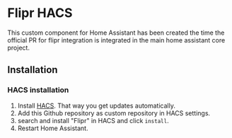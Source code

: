 # Flipr HACS

This custom component for Home Assistant has been created the time the official PR
for flipr integration is integrated in the main home assistant core project.

## Installation

### HACS installation

1. Install [HACS](https://hacs.xyz/). That way you get updates automatically.
2. Add this Github repository as custom repository in HACS settings.
3. search and install "Flipr" in HACS and click `install`.
4. Restart Home Assistant.

